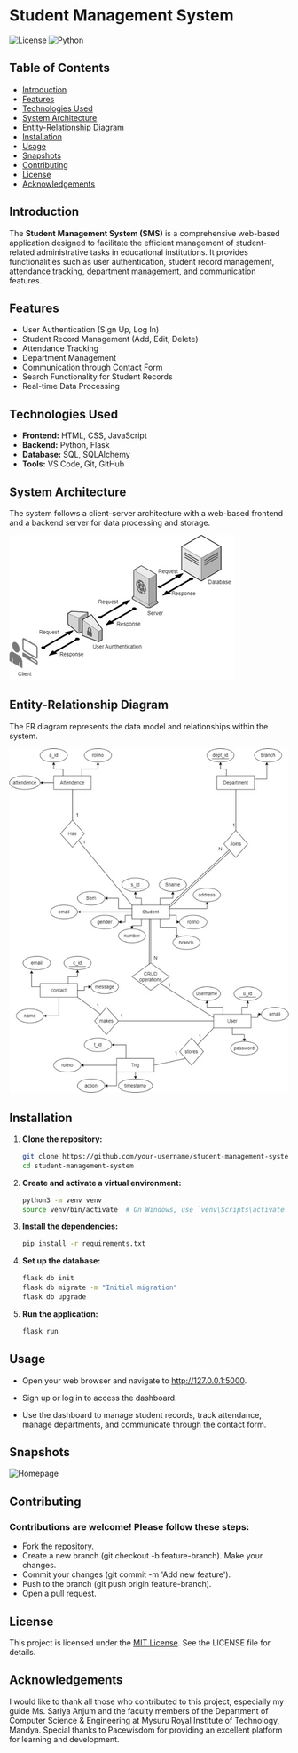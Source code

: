 # Student Management System

![License](https://img.shields.io/badge/license-MIT-green)
![Python](https://img.shields.io/badge/python-3.x-blue)

## Table of Contents
- [Introduction](#introduction)
- [Features](#features)
- [Technologies Used](#technologies-used)
- [System Architecture](#system-architecture)
- [Entity-Relationship Diagram](#entity-relationship-diagram)
- [Installation](#installation)
- [Usage](#usage)
- [Snapshots](#snapshots)
- [Contributing](#contributing)
- [License](#license)
- [Acknowledgements](#acknowledgements)

## Introduction
The **Student Management System (SMS)** is a comprehensive web-based application designed to facilitate the efficient management of student-related administrative tasks in educational institutions. It provides functionalities such as user authentication, student record management, attendance tracking, department management, and communication features.

## Features
- User Authentication (Sign Up, Log In)
- Student Record Management (Add, Edit, Delete)
- Attendance Tracking
- Department Management
- Communication through Contact Form
- Search Functionality for Student Records
- Real-time Data Processing

## Technologies Used
- **Frontend:** HTML, CSS, JavaScript
- **Backend:** Python, Flask
- **Database:** SQL, SQLAlchemy
- **Tools:** VS Code, Git, GitHub

## System Architecture
The system follows a client-server architecture with a web-based frontend and a backend server for data processing and storage.

![System Architecture](./Images/System%20architecture.jpg)

## Entity-Relationship Diagram
The ER diagram represents the data model and relationships within the system.

![ER Diagram](./Images/er%20diagram.jpg)

## Installation
1. **Clone the repository:**
   ```bash
   git clone https://github.com/your-username/student-management-system.git
   cd student-management-system

2. **Create and activate a virtual environment:**
    ```bash
    python3 -m venv venv
    source venv/bin/activate  # On Windows, use `venv\Scripts\activate`

3. **Install the dependencies:**
    ```bash
    pip install -r requirements.txt

4. **Set up the database:**
    ```bash
    flask db init
    flask db migrate -m "Initial migration"
    flask db upgrade

5. **Run the application:**
    ```bash
    flask run

## Usage

- Open your web browser and navigate to http://127.0.0.1:5000.

- Sign up or log in to access the dashboard.

- Use the dashboard to manage student records, track attendance, manage departments, and communicate through the contact form.

## Snapshots

![Homepage](https://github.com/mueezbaig/Student_management_system/blob/main/Images/home%20page.png)



## Contributing

### Contributions are welcome! Please follow these steps:

- Fork the repository.
- Create a new branch (git checkout -b feature-branch).
Make your changes.
- Commit your changes (git commit -m 'Add new feature').
- Push to the branch (git push origin feature-branch).
- Open a pull request.

## License

This project is licensed under the  [MIT License](LICENSE). See the LICENSE file for details.

## Acknowledgements

I would like to thank all those who contributed to this project, especially my guide Ms. Sariya Anjum and the faculty members of the Department of Computer Science & Engineering at Mysuru Royal Institute of Technology, Mandya. Special thanks to Pacewisdom for providing an excellent platform for learning and development.
